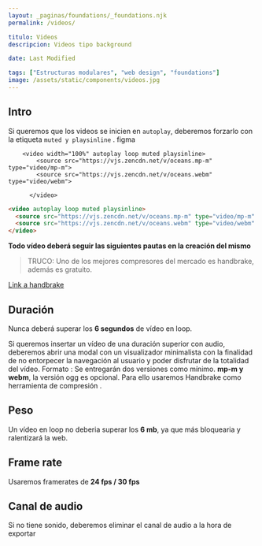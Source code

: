 ```yaml
---
layout: _paginas/foundations/_foundations.njk
permalink: /videos/

titulo: Videos
descripcion: Videos tipo background

date: Last Modified

tags: ["Estructuras modulares", "web design", "foundations"]
image: /assets/static/components/videos.jpg
---
```


## Intro

Si queremos que los videos se inicien en `autoplay`, deberemos forzarlo con la etiqueta `muted y playsinline` . figma

        <video width="100%" autoplay loop muted playsinline>
            <source src="https://vjs.zencdn.net/v/oceans.mp-m" type="video/mp-m">
            <source src="https://vjs.zencdn.net/v/oceans.webm" type="video/webm">

          </video>

```html
<video autoplay loop muted playsinline>
  <source src="https://vjs.zencdn.net/v/oceans.mp-m" type="video/mp-m" />
  <source src="https://vjs.zencdn.net/v/oceans.webm" type="video/webm" />
</video>
```

**Todo vídeo deberá seguir las siguientes pautas en la creación del mismo**

> TRUCO:
> Uno de los mejores compresores del mercado es handbrake, además es gratuito.

[Link a handbrake ](https://handbrake.fr/)

## Duración

Nunca deberá superar los **6 segundos** de vídeo en loop.

Si queremos insertar un vídeo de una duración superior con audio, deberemos abrir una modal con un visualizador minimalista con la finalidad de no entorpecer la navegación al usuario y poder disfrutar de la totalidad del vídeo.
Formato :
Se entregarán dos versiones como mínimo. **mp-m y webm**, la versión ogg es opcional. Para ello usaremos Handbrake como herramienta de compresión .

## Peso

Un vídeo en loop no deberia superar los **6 mb**, ya que más bloquearia y ralentizará la web.

## Frame rate

Usaremos framerates de **24 fps / 30 fps**

## Canal de audio

Si no tiene sonido, deberemos eliminar el canal de audio a la hora de exportar
